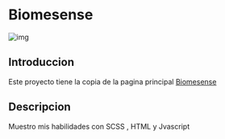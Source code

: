 # Biomesense

<img src="https://www.cssdesignawards.com/cdasites/2021/202108/20210827152416.jpg" alt="img"/>

## Introduccion

Este proyecto tiene la copia de la pagina principal [Biomesense](https://www.Biomesense.com/)

## Descripcion

Muestro mis habilidades con SCSS , HTML y Jvascript
